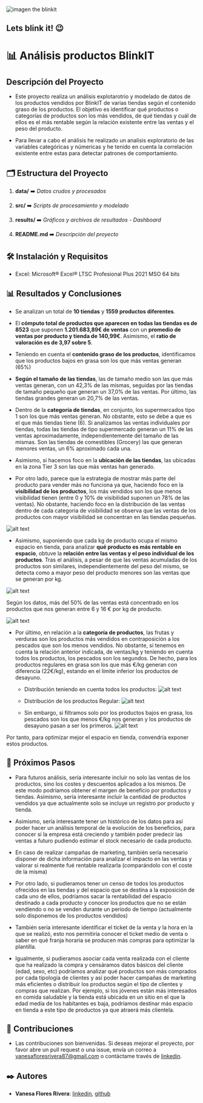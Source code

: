 ![imagen the blinkit](https://wareiq-prelogin.s3.ap-south-1.amazonaws.com/wp-content/uploads/2024/07/22131902/Blinkit-Case-Study.png)
## Lets blink it!  😉 
 # 📊 Análisis productos BlinkIT

## Descripción del Proyecto

- Este proyecto realiza un análisis explotarotrio y modelado de datos de los productos vendidos por BlinkIT de varias tiendas según el contenido graso de los productos. El objetivo es identificar qué productos o categorías de productos son los más vendidos, de qué tiendas y cuál de ellos es el más rentable según la relación existente entre las ventas y el peso del producto.

- Para llevar a cabo el análisis he realizado un analisis exploratorio de las variables categóricas y númericas y he tenido en cuenta la correlación existente entre estas para detectar patrones de comportamiento. 

## 🗂️ Estructura del Proyecto

1. **data/**     ➡️                   *Datos crudos y procesados*

2. **src/**           ➡️                  *Scripts de procesamiento y modelado*

3. **results/**     ➡️               *Gráficos y archivos de resultados - Dashboard*

4. **README.md**    ➡️         *Descripción del proyecto*

    


## 🛠️ Instalación y Requisitos

- Excel: Microsoft® Excel® LTSC Profesional Plus 2021 MSO 64 bits 


## 📊 Resultados y Conclusiones

   - Se analizan un total de **10 tiendas** y **1559 productos diferentes**.
 
   -  El **cómputo total de productos que aparecen en todas las tiendas es de 8523** que suponen **1.201.683,89€ de ventas** con un **promedio de ventas por producto y tienda de 140,99€**. Asimismo, el **ratio de valoración es de 3,97 sobre 5**.

   - Teniendo en cuenta el **contenido graso de los productos**, identificamos que los productos bajos en grasa son los que más ventas generan (65%)

   - **Según el tamaño de las tiendas**, las de tamaño medio son las que más ventas generan, con un 42,3% de las mismas, seguidas por las tiendas de tamaño pequeño que generan un 37,0% de las ventas. Por último, las tiendas grandes generan un 20,7% de las ventas. 

   - Dentro de la **categoría de tiendas**, en conjunto, los supermercados tipo 1 son los que más ventas generan. No obstante, esto se debe a que es el que más tiendas tiene (6). Si analizamos las ventas individuales por tiendas, todas las tiendas de tipo supermercado generan un 11% de las ventas aproximadamente, independientemente del tamaño de las mismas. Son las tiendas de comestibles (Grocery) las que generan menores ventas, un 6% aproximado cada una.
 
   - Asimismo, si hacemos foco en la **ubicación de las tiendas**, las ubicadas en la zona Tier 3 son las que más ventas han generado. 

   - Por otro lado, parece que la estrategia de mostrar más parte del  producto para vender más no funciona ya que, haciendo foco en la **visibilidad de los productos**, los más vendidos son los que menos visibilidad tienen (entre 0 y 10% de visibilidad suponen un 78% de las ventas).  No obstante, haciendo foco en la distribución de las ventas dentro de cada categoria de visibilidad se observa que las ventas de los productos con mayor visibilidad se concentran en las tiendas pequeñas.
   
   ![alt text](image-5.png)
   - Asimismo, suponiendo que cada kg de producto ocupa el mismo espacio en tienda, para analizar **qué producto es más rentable en espacio**, obtuve la **relación entre las ventas y el peso individual de los productos**. 
   Tras el análisis, a pesar de que las ventas acumuladas de los productos son similares, independientemente del peso del mismo, se detecta como a mayor peso del producto menores son las ventas que se generan por kg. 

   ![alt text](image-6.png)

   Según los datos, más del 50% de las ventas está concentrado en los productos que nos generan entre 6 y 16 € por kg de producto. 

   ![alt text](image-7.png)
- Por último, en relación a la **categoría de productos**, las frutas y verduras son los productos más vendidos en contraposición a los pescados que son los menos vendidos. No obstante, si tenemos en cuenta la relación anterior indicada, de ventas/kg y teniendo en cuenta todos los productos, los pescados son los segundos. De hecho, para los productos regulares en grasa son los que más €/kg generan con diferencia (22€/kg), estando en el límite inferior los productos de desayuno.

   - Distribución teniendo en cuenta todos los productos:
![alt text](image-8.png)

   - Distribución de los productos Regular:
![alt text](image-9.png)

   - Sin embargo, si filtramos solo por los productos bajos en grasa, los pescados son los que menos €/kg nos generan y los productos de desayuno pasan a ser los primeros.
![alt text](image-11.png)

Por tanto, para optimizar mejor el espacio en tienda, convendría exponer estos productos.  

## 🔄 Próximos Pasos

   - Para futuros análisis, sería interesante incluir no solo las ventas de los productos, sino los costes y descuentos aplicados a los mismos. De este modo podríamos obtener el margen de beneficio por productos y tiendas. Asimismo, sería interesante incluir la cantidad de productos vendidos ya que actualmente solo se incluye un registro por producto y tienda. 

   - Asimismo, sería interesante tener un histórico de los datos para así poder hacer un análisis temporal de la evolución de los beneficios, para conocer si la empresa está creciendo y también poder predecir las ventas a futuro pudiendo estimar el stock necesario de cada producto.

   - En caso de realizar campañas de marketing, también sería necesario disponer de dicha información para analizar el impacto en las ventas y valorar si realmente fué rentable realizarla (comparándolo con el coste de la misma)

   - Por otro lado, si pudieramos tener un censo de todos los productos ofrecidos en las tiendas y del espacio que se destina a la exposición de cada uno de ellos, podríamos sacar la rentabilidad del espacio destinado a cada producto y conocer los productos que no se están vendiendo o no se venden durante un periodo de tiempo  (actualmente solo disponemos de los productos vendidos)

   -  También sería interesante identificar el ticket de la venta y la hora en la que se realizó, esto nos permitiría conocer el ticket medio de venta o saber en qué franja horaria se producen más compras para optimizar la plantilla.

   - Igualmente, si pudieramos asociar cada venta realizada con el cliente que ha realizado la compra y censáramos datos básicos del cliente (edad, sexo, etc) podríamos analizar qué productos son más comprados por cada tipología de clientes y así poder hacer campañas de marketing más eficientes o distribuir los productos según el tipo de clientes y compras que realizan. Por ejemplo, si los jóvenes están más interesados en comida saludable y la tienda está ubicada en un sitio en el que la edad media de los habitantes es baja, podríamos destinar más espacio en tienda a este tipo de productos ya que atraerá más clientela.
   

## 🤝 Contribuciones

   -  Las contribuciones son bienvenidas. Si deseas mejorar el proyecto, por favor abre un pull request o una issue, envía un correo a vanesafloresrivera87@gmail.com o contáctame través de [linkedin](https://www.linkedin.com/in/vanesa-flores-rivera/).


## ✒️ Autores

   - **Vanesa Flores Rivera**: [linkedin](https://www.linkedin.com/in/vanesa-flores-rivera/), [github](https://github.com/VanesaFloresRivera)


